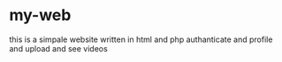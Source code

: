 # my-web
this is a simpale website written in html and php
authanticate and profile and upload and see videos
